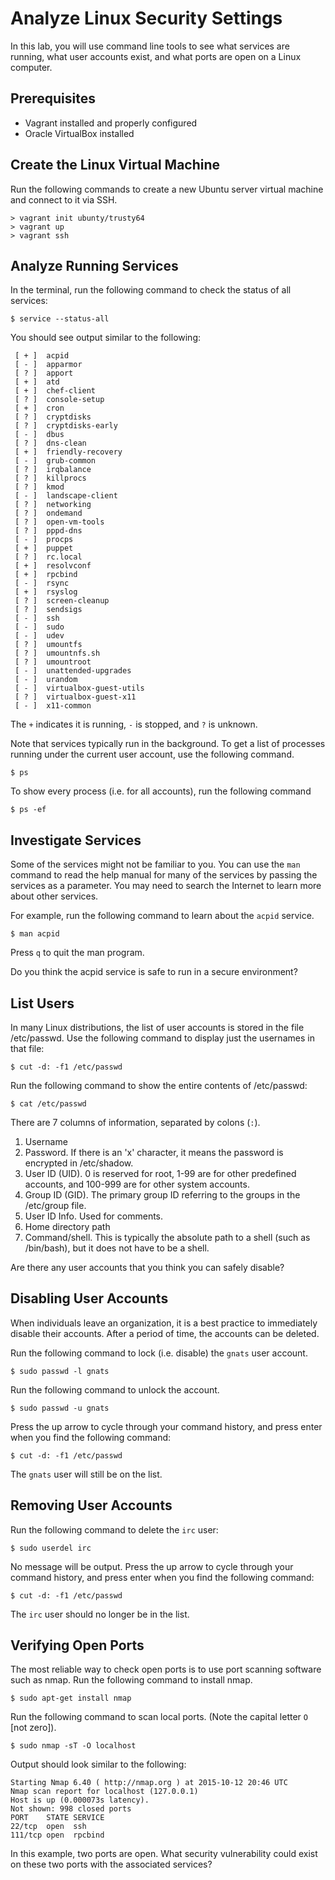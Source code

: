 Analyze Linux Security Settings 
================================

In this lab, you will use command line tools to see what services are running, what user accounts exist, and what ports are open on a Linux computer.

Prerequisites
------------------
  - Vagrant installed and properly configured
  - Oracle VirtualBox installed

Create the Linux Virtual Machine
---------------------------------
Run the following commands to create a new Ubuntu server virtual machine and connect to it via SSH.

```
> vagrant init ubunty/trusty64
> vagrant up
> vagrant ssh
```

Analyze Running Services
----------------------------------

In the terminal, run the following command to check the status of all services:

```
$ service --status-all
```

You should see output similar to the following:

```
 [ + ]  acpid
 [ - ]  apparmor
 [ ? ]  apport
 [ + ]  atd
 [ + ]  chef-client
 [ ? ]  console-setup
 [ + ]  cron
 [ ? ]  cryptdisks
 [ ? ]  cryptdisks-early
 [ - ]  dbus
 [ ? ]  dns-clean
 [ + ]  friendly-recovery
 [ - ]  grub-common
 [ ? ]  irqbalance
 [ ? ]  killprocs
 [ ? ]  kmod
 [ - ]  landscape-client
 [ ? ]  networking
 [ ? ]  ondemand
 [ ? ]  open-vm-tools
 [ ? ]  pppd-dns
 [ - ]  procps
 [ + ]  puppet
 [ ? ]  rc.local
 [ + ]  resolvconf
 [ + ]  rpcbind
 [ - ]  rsync
 [ + ]  rsyslog
 [ ? ]  screen-cleanup
 [ ? ]  sendsigs
 [ - ]  ssh
 [ - ]  sudo
 [ - ]  udev
 [ ? ]  umountfs
 [ ? ]  umountnfs.sh
 [ ? ]  umountroot
 [ - ]  unattended-upgrades
 [ - ]  urandom
 [ - ]  virtualbox-guest-utils
 [ ? ]  virtualbox-guest-x11
 [ - ]  x11-common
```

The `+` indicates it is running, `-` is stopped, and `?` is unknown.

Note that services typically run in the background. To get a list of processes running under the current user account, use the following command.

```
$ ps
```

To show every process (i.e. for all accounts), run the following command

```
$ ps -ef
```

Investigate Services
-------------------------------------
Some of the services might not be familiar to you. You can use the `man` command to read the help manual for many of the services by passing the services as a parameter. You may need to search the Internet to learn more about other services.

For example, run the following command to learn about the `acpid` service.

```
$ man acpid
```

Press `q` to quit the man program.

Do you think the acpid service is safe to run in a secure environment?

List Users
----------------------------------------
In many Linux distributions, the list of user accounts is stored in the file /etc/passwd. Use the following command to display just the usernames in that file:

```
$ cut -d: -f1 /etc/passwd
```

Run the following command to show the entire contents of /etc/passwd:

```
$ cat /etc/passwd
```

There are 7 columns of information, separated by colons (`:`).

1. Username
2. Password. If there is an 'x' character, it means the password is encrypted in /etc/shadow.
3. User ID (UID). 0 is reserved for root, 1-99 are for other predefined accounts, and 100-999 are for other system accounts.
4. Group ID (GID). The primary group ID referring to the groups in the /etc/group file.
5. User ID Info. Used for comments.
6. Home directory path
7. Command/shell. This is typically the absolute path to a shell (such as /bin/bash), but it does not have to be a shell.

Are there any user accounts that you think you can safely disable?


Disabling User Accounts
----------------------------
When individuals leave an organization, it is a best practice to immediately disable their accounts. After a period of time, the accounts can be deleted.

Run the following command to lock (i.e. disable) the `gnats` user account.

```
$ sudo passwd -l gnats
```

Run the following command to unlock the account.

```
$ sudo passwd -u gnats
```

Press the up arrow to cycle through your command history, and press enter when you find the following command:

```
$ cut -d: -f1 /etc/passwd
```

The `gnats` user will still be on the list.

Removing User Accounts
-----------------------------

Run the following command to delete the `irc` user:

```
$ sudo userdel irc
```

No message will be output. Press the up arrow to cycle through your command history, and press enter when you find the following command:

```
$ cut -d: -f1 /etc/passwd
```

The `irc` user should no longer be in the list.

Verifying Open Ports
----------------------------

The most reliable way to check open ports is to use port scanning software such as nmap. Run the following command to install nmap.

```
$ sudo apt-get install nmap
```

Run the following command to scan local ports. (Note the capital letter `O` [not zero]).

```
$ sudo nmap -sT -O localhost
```

Output should look similar to the following:

```
Starting Nmap 6.40 ( http://nmap.org ) at 2015-10-12 20:46 UTC
Nmap scan report for localhost (127.0.0.1)
Host is up (0.000073s latency).
Not shown: 998 closed ports
PORT    STATE SERVICE
22/tcp  open  ssh
111/tcp open  rpcbind
```

In this example, two ports are open. What security vulnerability could exist on these two ports with the associated services?
